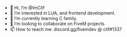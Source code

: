 - 👋 Hi, I’m @ImClif
- 👀 I’m interested in LUA, and frontend development.
- 🌱 I’m currently learning C family.
- 💞️ I’m looking to collaborate on FiveM projects.
- 📫 How to reach me: discord.gg/fivemdev @ clif#1337

<!---
ImClif/ImClif is a ✨ special ✨ repository because its `README.md` (this file) appears on your GitHub profile.
You can click the Preview link to take a look at your changes.
--->
